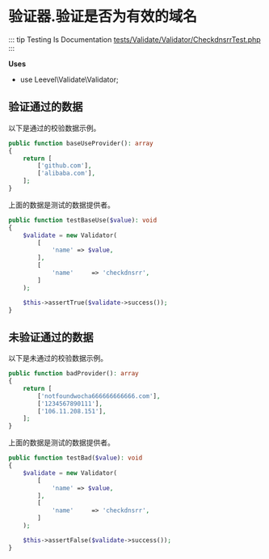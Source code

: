 # 验证器.验证是否为有效的域名

::: tip Testing Is Documentation
[tests/Validate/Validator/CheckdnsrrTest.php](https://github.com/hunzhiwange/framework/blob/master/tests/Validate/Validator/CheckdnsrrTest.php)
:::
    
**Uses**

 * use Leevel\Validate\Validator;

## 验证通过的数据

以下是通过的校验数据示例。

``` php
public function baseUseProvider(): array
{
    return [
        ['github.com'],
        ['alibaba.com'],
    ];
}
```

上面的数据是测试的数据提供者。


``` php
public function testBaseUse($value): void
{
    $validate = new Validator(
        [
            'name' => $value,
        ],
        [
            'name'     => 'checkdnsrr',
        ]
    );

    $this->assertTrue($validate->success());
}
```
    
## 未验证通过的数据

以下是未通过的校验数据示例。

``` php
public function badProvider(): array
{
    return [
        ['notfoundwocha666666666666.com'],
        ['1234567890111'],
        ['106.11.208.151'],
    ];
}
```

上面的数据是测试的数据提供者。


``` php
public function testBad($value): void
{
    $validate = new Validator(
        [
            'name' => $value,
        ],
        [
            'name'     => 'checkdnsrr',
        ]
    );

    $this->assertFalse($validate->success());
}
```